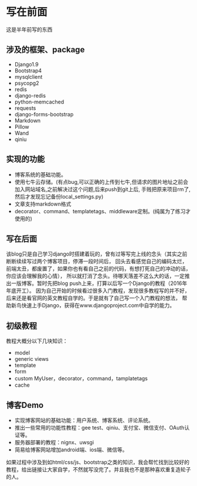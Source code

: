 写在前面
============

这是半年前写的东西

## 涉及的框架、package

+ Django1.9
+ Bootstrap4
+ mysqlclient
+ psycopg2
+ redis
+ django-redis
+ python-memcached
+ requests
+ django-forms-bootstrap
+ Markdown
+ Pillow
+ Wand
+ qiniu


## 实现的功能

+ 博客系统的基础功能。
+ 使用七牛云存储。(有点bug,可以正确的上传到七牛,但请求的图片地址之前会加入网站域名,之前解决过这个问题,后来push到git上后,
手贱把原来项目rm了, 然后才发现忘记备份local_settings.py)
+ 文章支持markdown格式
+ decorator、command、templatetags、middleware定制。(纯属为了练习才使用的)


## 写在后面
该blog只是自己学习django时搭建着玩的，曾有过等写完上线的念头（其实之前断断续续写过两个博客项目，停滞一段时间后，
回头去看感觉自己的编码太烂，前端太丑，都废置了，如果你也有看自己之前的代码，有想打死自己的冲动的话，你应该会理解我的心情），
所以就打消了念头。待哪天落差不这么大的话，一定推出一版博客。暂时先把blog push上来，打算以后写一个Django的教程（2016年年底开工）。
因为自己开始的时候看过很多入门教程，发现很多教程写的并不好，后来还是看官网的英文教程自学的。于是就有了自己写一个入门教程的想法，
帮助新鸟快速上手Django，获得在www.djangoproject.com中自学的能力。

## 初级教程
教程大概分以下几块知识：

+ model
+ generic views
+ template
+ form
+ custom MyUser，decorator，command，tamplatetags
+ cache

## 博客Demo

+ 实现博客网站的基础功能：用户系统、博客系统、评论系统。
+ 推出一些常用的功能性教程：gee test、qiniu、支付宝、微信支付、OAuth认证等。
+ 服务器部署的教程：nignx、uwsgi
+ 简易给博客网站增加android端、ios端、微信等。

如果过程中涉及到如html/css/js、bootstrap之类的知识，我会帮忙找到比较好的教程，给出链接让大家自学，不然就写没完了。并且我也不是那种喜欢重复造轮子的人。
